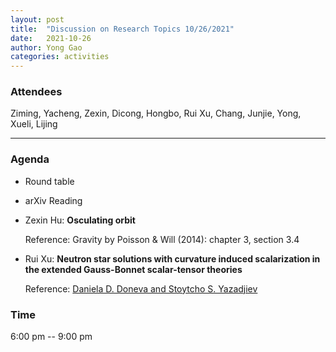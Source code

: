 ```yaml
---
layout: post
title:  "Discussion on Research Topics 10/26/2021"
date:   2021-10-26
author: Yong Gao
categories: activities
---
```



### Attendees

Ziming, Yacheng, Zexin, Dicong,  Hongbo, Rui Xu, Chang, Junjie, Yong, Xueli, Lijing

---

### Agenda

- Round table

- arXiv Reading

- Zexin Hu:  **Osculating orbit**

  Reference: Gravity by Poisson & Will (2014): chapter 3, section 3.4

- Rui Xu: **Neutron star solutions with curvature induced scalarization in the extended Gauss-Bonnet scalar-tensor theories**

  Reference: [Daniela D. Doneva and Stoytcho S. Yazadjiev](https://arxiv.org/pdf/1712.03715.pdf)

  


### Time

6:00 pm -- 9:00 pm


